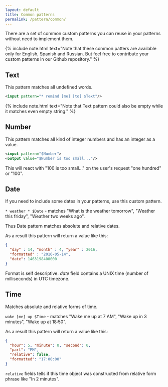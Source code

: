 ```yaml
---
layout: default
title: Common patterns
permalink: /pattern/common/
---
```


There are a set of common custom patterns you can reuse in your patterns without need to implement them.

{% include note.html text="Note that these common patters are available only for English, Spanish and Russian.
But feel free to contribute your custom patterns in our Github repository." %}

## Text
This pattern matches all undefined words.

```xml
<input pattern="* remind [me] [to] $Text"/>
```

{% include note.html text="Note that Text pattern could also be empty while it matches even empty string." %}

## Number
This pattern matches all kind of integer numbers and has an integer as a value.

```xml
<input pattern="$Number">
<output value="$Number is too small..."/>
```

This will react with "100 is too small..." on the user\'s request "one hundred" or "100".

## Date
If you need to include some dates in your patterns, use this custom pattern.

`* weather * $Date` - matches "What is the weather tomorrow", "Weather this friday", "Weather two weeks ago".

Thus Date pattern matches absolute and relative dates.

As a result this pattern will return a value like this:

```json
{
  "day" : 14, "month" : 4, "year" : 2016,
  "formatted" : "2016-05-14",
  "date": 1463198400000
}
```

Format is self descriptive. _date_ field contains a UNIX time (number of milliseconds) in UTC timezone.

## Time
Matches absolute and relative forms of time.

`wake [me] up $Time` - matches "Wake me up at 7 AM", "Wake up in 3 minutes", "Wake up at 18:50".

As a result this pattern will return a value like this:

```json
{
  "hour": 5, "minute": 0, "second": 0,
  "part": "PM",
  "relative": false,
  "formatted": "17:00:00"
}
```

`relative` fields tells if this time object was constructed from relative form phrase like "In 2 minutes".